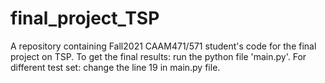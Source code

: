 # final_project_TSP
A repository containing Fall2021 CAAM471/571 student's code for the final project on TSP.
To get the final results: run the python file 'main.py'.
For different test set: change the line 19 in main.py file.
